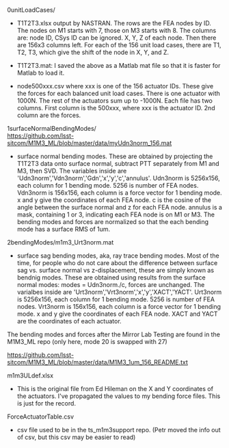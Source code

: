 0unitLoadCases/

* T1T2T3.xlsx output by NASTRAN. The rows are the FEA nodes by ID. The nodes on M1 starts with 7, those on M3 starts with 8. The columns are: node ID, CSys ID can be ignored. X, Y, Z of each node. Then there are 156x3 columns left. For each of the 156 unit load cases, there are T1, T2, T3, which give the shift of the node in X, Y, and Z.

* T1T2T3.mat: I saved the above as a Matlab mat file so that it is faster for Matlab to load it.

* node500xxx.csv where xxx is one of the 156 actuator IDs. These give the forces for each balanced unit load cases. There is one actuator with 1000N. The rest of the actuators sum up to -1000N. Each file has two columns. First column is the 500xxx, where xxx is the actuator ID. 2nd column are the forces.

1surfaceNormalBendingModes/  
https://github.com/lsst-sitcom/M1M3_ML/blob/master/data/myUdn3norm_156.mat

* surface normal bending modes. These are obtained by projecting the T1T2T3 data onto surface normal, subtract PTT separately from M1 and M3, then SVD. The variables inside are 'Udn3norm','Vdn3norm','Gdn','x','y','c','annulus'. Udn3norm is 5256x156, each column for 1 bending mode. 5256 is number of FEA nodes. Vdn3norm is 156x156, each column is a force vector for 1 bending mode. x and y give the coordinates of each FEA node. c is the cosine of the angle between the surface normal and z for each FEA node. annulus is a mask, containing 1 or 3, indicating each FEA node is on M1 or M3. The bending modes and forces are normalized so that the each bending mode has a surface RMS of 1um.

2bendingModes/m1m3_Urt3norm.mat

* surface sag bending modes, aka, ray trace bending modes. Most of the time, for people who do not care about the difference between surface sag vs. surface normal vs z-displacement, these are simply known as bendnig modes. These are obtained using results from the surface normal modes: modes = Udn3norm./c, forces are unchanged. The varialbes inside are 'Urt3norm','Vrt3norm','x','y','XACT','YACT'. Urt3norm is 5256x156, each column for 1 bending mode. 5256 is number of FEA nodes. Vrt3norm is 156x156, each column is a force vector for 1 bending mode. x and y give the coordinates of each FEA node. XACT and YACT are the coordinates of each actuator.

The bending modes and forces after the Mirror Lab Testing are found in the M1M3_ML repo (only here, mode 20 is swapped with 27)

https://github.com/lsst-sitcom/M1M3_ML/blob/master/data/M1M3_1um_156_README.txt

m1m3ULdef.xlsx

* This is the original file from Ed Hileman on the X and Y coordinates of the actuators. I've propagated the values to my bending force files. This is just for the record.

ForceActuatorTable.csv

* csv file used to be in the ts_m1m3support repo. (Petr moved the info out of csv, but this csv may be easier to read)

